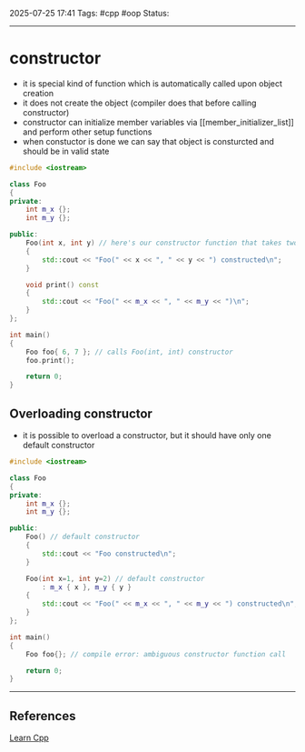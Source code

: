 
2025-07-25 17:41
Tags: #cpp #oop
Status:

---
# constructor
- it is special kind of function which is automatically called upon object creation
- it does not create the object (compiler does that before calling constructor)
- constructor can initialize member variables via [[member_initializer_list]] and perform other setup functions
- when constuctor is done we can say that object is consturcted and should be in valid state
```cpp
#include <iostream>

class Foo
{
private:
    int m_x {};
    int m_y {};

public:
    Foo(int x, int y) // here's our constructor function that takes two initializers
    {
        std::cout << "Foo(" << x << ", " << y << ") constructed\n";
    }

    void print() const
    {
        std::cout << "Foo(" << m_x << ", " << m_y << ")\n";
    }
};

int main()
{
    Foo foo{ 6, 7 }; // calls Foo(int, int) constructor
    foo.print();

    return 0;
}
```
## Overloading constructor
- it is possible to overload a constructor, but it should have only one default constructor
```cpp
#include <iostream>

class Foo
{
private:
    int m_x {};
    int m_y {};

public:
    Foo() // default constructor
    {
        std::cout << "Foo constructed\n";
    }

    Foo(int x=1, int y=2) // default constructor
        : m_x { x }, m_y { y }
    {
        std::cout << "Foo(" << m_x << ", " << m_y << ") constructed\n";
    }
};

int main()
{
    Foo foo{}; // compile error: ambiguous constructor function call

    return 0;
}
```

---
## References
[Learn Cpp](https://www.learncpp.com/cpp-tutorial/introduction-to-constructors/)

